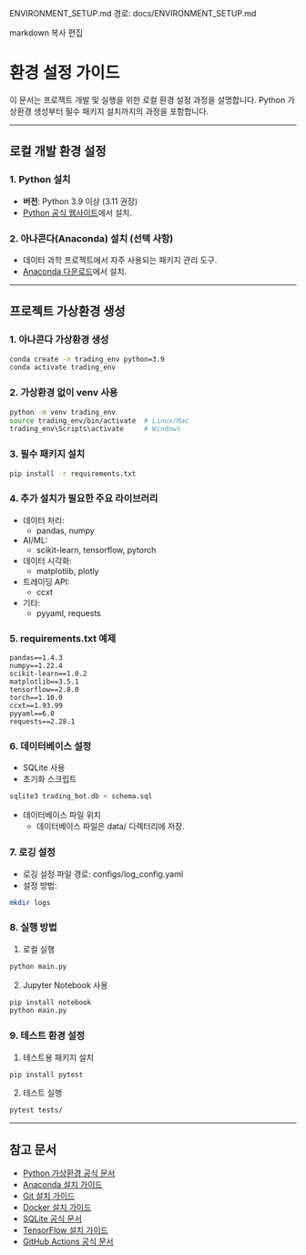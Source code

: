 ENVIRONMENT_SETUP.md
경로: docs/ENVIRONMENT_SETUP.md

markdown
복사
편집
# 환경 설정 가이드

이 문서는 프로젝트 개발 및 실행을 위한 로컬 환경 설정 과정을 설명합니다. Python 가상환경 생성부터 필수 패키지 설치까지의 과정을 포함합니다.

---

## 로컬 개발 환경 설정

### 1. Python 설치
- **버전**: Python 3.9 이상 (3.11 권장)
- [Python 공식 웹사이트](https://www.python.org/)에서 설치.

### 2. 아나콘다(Anaconda) 설치 (선택 사항)
- 데이터 과학 프로젝트에서 자주 사용되는 패키지 관리 도구.
- [Anaconda 다운로드](https://www.anaconda.com/products/distribution)에서 설치.

---

## 프로젝트 가상환경 생성

### 1. 아나콘다 가상환경 생성
```bash
conda create -n trading_env python=3.9
conda activate trading_env
```

### 2. 가상환경 없이 venv 사용
```bash
python -m venv trading_env
source trading_env/bin/activate  # Linux/Mac
trading_env\Scripts\activate     # Windows
```

### 3. 필수 패키지 설치
```bash
pip install -r requirements.txt
```

### 4. 추가 설치가 필요한 주요 라이브러리
- 데이터 처리:
  - pandas, numpy
- AI/ML:
  - scikit-learn, tensorflow, pytorch
- 데이터 시각화:
  - matplotlib, plotly
- 트레이딩 API:
  - ccxt
- 기타:
  - pyyaml, requests

### 5. requirements.txt 예제
```plaintext
pandas==1.4.3
numpy==1.22.4
scikit-learn==1.0.2
matplotlib==3.5.1
tensorflow==2.8.0
torch==1.10.0
ccxt==1.93.99
pyyaml==6.0
requests==2.28.1
```

### 6. 데이터베이스 설정
- SQLite 사용
- 초기화 스크립트
```bash
sqlite3 trading_bot.db < schema.sql
```
- 데이터베이스 파일 위치
  - 데이터베이스 파일은 data/ 디렉터리에 저장.

### 7. 로깅 설정
- 로깅 설정 파일 경로: configs/log_config.yaml
- 설정 방법:
```bash
mkdir logs
```

### 8. 실행 방법
1. 로컬 실행
```bash
python main.py
```
2. Jupyter Notebook 사용
```bash
pip install notebook
python main.py
```

### 9. 테스트 환경 설정
1. 테스트용 패키지 설치
```bash
pip install pytest
```
2. 테스트 실행
```bash
pytest tests/
```

---

## 참고 문서
- [Python 가상환경 공식 문서](https://docs.python.org/3/library/venv.html)
- [Anaconda 설치 가이드](https://docs.anaconda.com/anaconda/install/)
- [Git 설치 가이드](https://git-scm.com/book/en/v2/Getting-Started-Installing-Git)
- [Docker 설치 가이드](https://docs.docker.com/get-docker/)
- [SQLite 공식 문서](https://sqlite.org/docs.html)
- [TensorFlow 설치 가이드](https://www.tensorflow.org/install)
- [GitHub Actions 공식 문서](https://docs.github.com/en/actions)